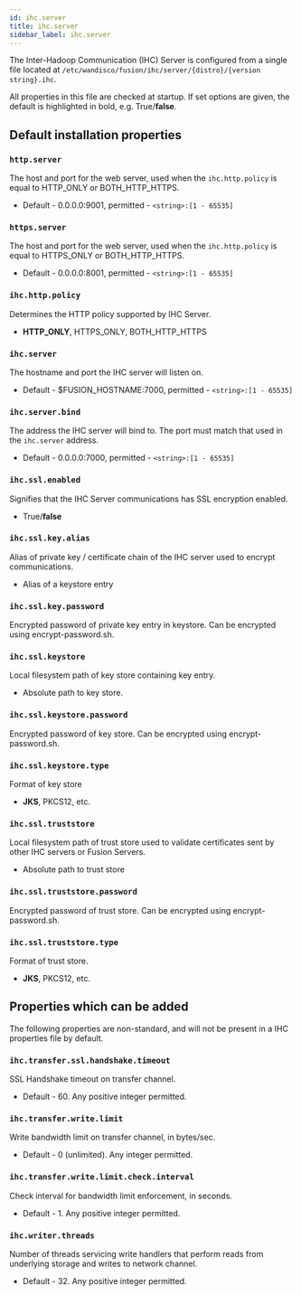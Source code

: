 ```yaml
---
id: ihc.server
title: ihc.server
sidebar_label: ihc.server
---
```


The Inter-Hadoop Communication (IHC) Server is configured from a single file located at `/etc/wandisco/fusion/ihc/server/{distro}/{version string}.ihc`.

All properties in this file are checked at startup. If set options are given, the default is highlighted in bold, e.g. True/**false**.

## Default installation properties

### `http.server`

The host and port for the web server, used when the `ihc.http.policy` is equal to HTTP_ONLY or BOTH_HTTP_HTTPS.

- Default - 0.0.0.0:9001, permitted - `<string>:[1 - 65535]`

### `https.server`

The host and port for the web server, used when the `ihc.http.policy` is equal to HTTPS_ONLY or BOTH_HTTP_HTTPS.

- Default - 0.0.0.0:8001, permitted - `<string>:[1 - 65535]`

### `ihc.http.policy`

Determines the HTTP policy supported by IHC Server.

- **HTTP_ONLY**, HTTPS_ONLY, BOTH_HTTP_HTTPS

### `ihc.server`

The hostname and port the IHC server will listen on.

- Default - $FUSION_HOSTNAME:7000, permitted - `<string>:[1 - 65535]`

### `ihc.server.bind`

The address the IHC server will bind to. The port must match that used in the `ihc.server` address.

- Default - 0.0.0.0:7000, permitted - `<string>:[1 - 65535]`

### `ihc.ssl.enabled`

Signifies that the IHC Server communications has SSL encryption enabled.

- True/**false**

### `ihc.ssl.key.alias`

Alias of private key / certificate chain of the IHC server used to encrypt communications.

- Alias of a keystore entry

### `ihc.ssl.key.password`

Encrypted password of private key entry in keystore. Can be encrypted using encrypt-password.sh.

### `ihc.ssl.keystore`

Local filesystem path of key store containing key entry.

- Absolute path to key store.

### `ihc.ssl.keystore.password`

Encrypted password of key store. Can be encrypted using encrypt-password.sh.

### `ihc.ssl.keystore.type`

Format of key store

- **JKS**, PKCS12, etc.

### `ihc.ssl.truststore`

Local filesystem path of trust store used to validate certificates sent by other IHC servers or Fusion Servers.

- Absolute path to trust store

### `ihc.ssl.truststore.password`

Encrypted password of trust store. Can be encrypted using encrypt-password.sh.

### `ihc.ssl.truststore.type`

Format of trust store.

- **JKS**, PKCS12, etc.

## Properties which can be added

The following properties are non-standard, and will not be present in a IHC properties file by default.

### `ihc.transfer.ssl.handshake.timeout`

SSL Handshake timeout on transfer channel.

- Default - 60. Any positive integer permitted.

### `ihc.transfer.write.limit`

Write bandwidth limit on transfer channel, in bytes/sec.

- Default - 0 (unlimited). Any integer permitted.

### `ihc.transfer.write.limit.check.interval`

Check interval for bandwidth limit enforcement, in seconds.

- Default - 1. Any positive integer permitted.

### `ihc.writer.threads`

Number of threads servicing write handlers that perform reads from underlying storage and writes to network channel.

- Default - 32. Any positive integer permitted.
